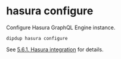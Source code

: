 # hasura configure

Configure Hasura GraphQL Engine instance.

```text
dipdup hasura configure
```

See [5.6.1. Hasura integration](../graphql/hasura.md) for details.
